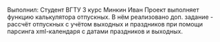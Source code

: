 Выполнил: Студент ВГТУ 3 курс Минкин Иван
Проект выполняет функцию калькулятора отпускных. В нём реализовано доп. задание - рассчёт отпускных с учётом выходных и праздников при помощи парсинга xml-календаря с датами праздников и выходных.
